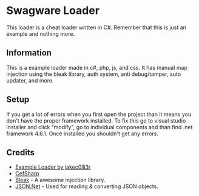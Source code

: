# Swagware Loader
This loader is a cheat loader written in C#. Remember that this is just an example and nothing more.

## Information
This is a example loader made in c#, php, js, and css. It has manual map injection using the bleak library, auth system, anti debug/tamper, auto updater, and more.

## Setup
If you get a lot of errors when you first open the project than it means you don't have the proper framework installed. To fix this go to visual studio installer and click "modify", go to individual components and than find .net framework 4.6.1. Once installed you shouldn't get any errors.

## Credits
 - [Example Loader by jakec0lli3r](https://github.com/jakec0lli3r/ExampleLoader)
 - [CefSharp](https://github.com/cefsharp/CefSharp)
 - [Bleak](https://github.com/Akaion/Bleak) - A awesome injection library.
 - [JSON.Net](https://www.newtonsoft.com/json) - Used for reading & converting JSON objects.
